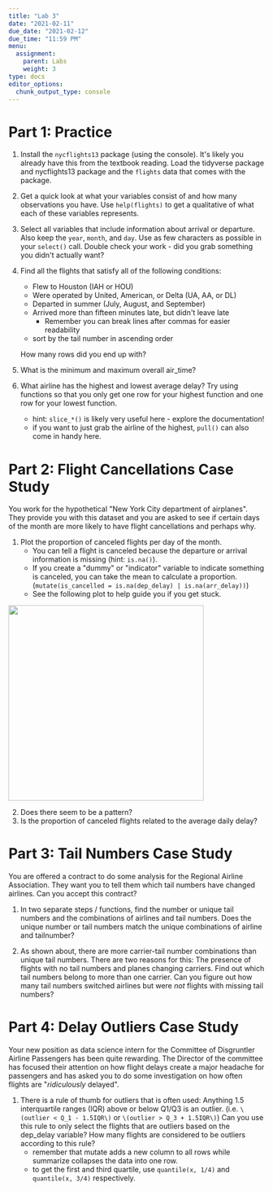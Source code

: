 ```yaml
---
title: "Lab 3"
date: "2021-02-11"
due_date: "2021-02-12"
due_time: "11:59 PM"
menu:
  assignment:
    parent: Labs
    weight: 3
type: docs
editor_options: 
  chunk_output_type: console
---
```





# Part 1: Practice
1. Install the `nycflights13` package (using the console). It's likely you already have this from the textbook reading. Load the tidyverse package and nycflights13 package and the `flights` data that comes with the package.


2. Get a quick look at what your variables consist of and how many observations you have. Use `help(flights)` to get a qualitative of what each of these variables represents.


3. Select all variables that include information about arrival or departure. Also keep the `year`, `month`, and `day`. Use as few characters as possible in your `select()` call. Double check your work - did you grab something you didn't actually want?


4. Find all the flights that satisfy all of the following conditions:

    - Flew to Houston (IAH or HOU)
    - Were operated by United, American, or Delta (UA, AA, or DL)
    - Departed in summer (July, August, and September)
    - Arrived more than fifteen minutes late, but didn't leave late
      + Remember you can break lines after commas for easier readability
    - sort by the tail number in ascending order

    How many rows did you end up with? 

5. What is the minimum and maximum overall air_time?


5. What airline has the highest and lowest average delay? Try using functions so that you only get one row for your highest function and one row for your lowest function. 
    * hint: `slice_*()` is likely very useful here - explore the documentation! 
    * if you want to just grab the airline of the highest, `pull()` can also come in handy here. 


# Part 2: Flight Cancellations Case Study
You work for the hypothetical "New York City department of airplanes". They provide you with this dataset and you are asked to see if certain days of the month are more likely to have flight cancellations and perhaps why. 

1. Plot the proportion of canceled flights per day of the month.
    - You can tell a flight is canceled because the departure or arrival information is missing (hint: `is.na()`). 
    - If you create a "dummy" or "indicator" variable to indicate something is canceled, you can take the mean to calculate a proportion. (`mutate(is_cancelled = is.na(dep_delay) | is.na(arr_delay))`)
    - See the following plot to help guide you if you get stuck.
<img src="/assignment/03-lab_files/figure-html/unnamed-chunk-7-1.png" width="384" />
  
  
2. Does there seem to be a pattern?
3. Is the proportion of canceled flights related to the average daily delay?




# Part 3: Tail Numbers Case Study
You are offered a contract to do some analysis for the Regional Airline Association. They want you to tell them which tail numbers have changed airlines. Can you accept this contract?    

1. In two separate steps / functions, find the number or unique tail numbers and the combinations of airlines and tail numbers. Does the unique number or tail numbers match the unique combinations of airline and tailnumber? 


2. As shown about, there are more carrier-tail number combinations than unique tail numbers. There are two reasons for this: The presence of flights with no tail numbers and planes changing carriers. Find out which tail numbers belong to more than one carrier. Can you figure out how many tail numbers switched airlines but were _not_ flights with missing tail numbers? 



# Part 4: Delay Outliers Case Study
Your new position as data science intern for the Committee of Disgruntler Airline Passengers has been quite rewarding. The Director of the committee has focused their attention on how flight delays create a major headache for passengers and has asked you to do some investigation on how often flights are "_ridiculously_ delayed". 

1. There is a rule of thumb for outliers that is often used: Anything 1.5 interquartile ranges (IQR) above or below Q1/Q3 is an outlier. (i.e. `\(outlier < Q_1 - 1.5IQR\)`  or `\(outlier > Q_3 + 1.5IQR\)`) Can you use this rule to only select the flights that are outliers based on the dep_delay variable? How many flights are considered to be outliers according to this rule? 
    * remember that mutate adds a new column to all rows while summarize collapses the data into one row. 
    * to get the first and third quartile, use `quantile(x, 1/4)` and `quantile(x, 3/4)` respectively.

